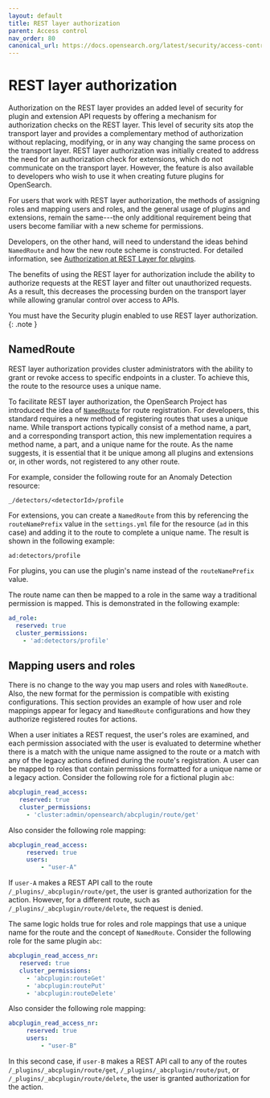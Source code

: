 ```yaml
---
layout: default
title: REST layer authorization
parent: Access control
nav_order: 80
canonical_url: https://docs.opensearch.org/latest/security/access-control/rest-layer-authz/
---
```



# REST layer authorization

Authorization on the REST layer provides an added level of security for plugin and extension API requests by offering a mechanism for authorization checks on the REST layer. This level of security sits atop the transport layer and provides a complementary method of authorization without replacing, modifying, or in any way changing the same process on the transport layer. REST layer authorization was initially created to address the need for an authorization check for extensions, which do not communicate on the transport layer. However, the feature is also available to developers who wish to use it when creating future plugins for OpenSearch.

For users that work with REST layer authorization, the methods of assigning roles and mapping users and roles, and the general usage of plugins and extensions, remain the same---the only additional requirement being that users become familiar with a new scheme for permissions. 

Developers, on the other hand, will need to understand the ideas behind `NamedRoute` and how the new route scheme is constructed. For detailed information, see [Authorization at REST Layer for plugins](https://github.com/opensearch-project/security/blob/main/REST_AUTHZ_FOR_PLUGINS.md).

The benefits of using the REST layer for authorization include the ability to authorize requests at the REST layer and filter out unauthorized requests. As a result, this decreases the processing burden on the transport layer while allowing granular control over access to APIs.

You must have the Security plugin enabled to use REST layer authorization.
{: .note }


## NamedRoute

REST layer authorization provides cluster administrators with the ability to grant or revoke access to specific endpoints in a cluster. To achieve this, the route to the resource uses a unique name.

To facilitate REST layer authorization, the OpenSearch Project has introduced the idea of [`NamedRoute`](https://github.com/opensearch-project/OpenSearch/blob/main/server/src/main/java/org/opensearch/rest/NamedRoute.java) for route registration. For developers, this standard requires a new method of registering routes that uses a unique name. While transport actions typically consist of a method name, a part, and a corresponding transport action, this new implementation requires a method name, a part, and a unique name for the route. As the name suggests, it is essential that it be unique among all plugins and extensions or, in other words, not registered to any other route.

For example, consider the following route for an Anomaly Detection resource:

`_/detectors/<detectorId>/profile`

For extensions, you can create a `NamedRoute` from this by referencing the `routeNamePrefix` value in the `settings.yml` file for the resource (`ad` in this case) and adding it to the route to complete a unique name. The result is shown in the following example:

`ad:detectors/profile`

For plugins, you can use the plugin's name instead of the `routeNamePrefix` value.

The route name can then be mapped to a role in the same way a traditional permission is mapped. This is demonstrated in the following example:

```yml
ad_role:
  reserved: true
  cluster_permissions:
    - 'ad:detectors/profile'
```


## Mapping users and roles

There is no change to the way you map users and roles with `NamedRoute`. Also, the new format for the permission is compatible with existing configurations. This section provides an example of how user and role mappings appear for legacy and `NamedRoute` configurations and how they authorize registered routes for actions.

When a user initiates a REST request, the user's roles are examined, and each permission associated with the user is evaluated to determine whether there is a match with the unique name assigned to the route or a match with any of the legacy actions defined during the route's registration. A user can be mapped to roles that contain permissions formatted for a unique name or a legacy action. Consider the following role for a fictional plugin `abc`:

```yml
abcplugin_read_access:
   reserved: true
   cluster_permissions:
     - 'cluster:admin/opensearch/abcplugin/route/get'
```

Also consider the following role mapping:

```yml
abcplugin_read_access:
	 reserved: true
	 users:
		 - "user-A"
```

If `user-A` makes a REST API call to the route `/_plugins/_abcplugin/route/get`, the user is granted authorization for the action. However, for a different route, such as `/_plugins/_abcplugin/route/delete`, the request is denied.

The same logic holds true for roles and role mappings that use a unique name for the route and the concept of `NamedRoute`. Consider the following role for the same plugin `abc`:

```yml
abcplugin_read_access_nr:
   reserved: true
   cluster_permissions:
     - 'abcplugin:routeGet'
     - 'abcplugin:routePut'
     - 'abcplugin:routeDelete'
```

Also consider the following role mapping:

```yml
abcplugin_read_access_nr:
	 reserved: true
	 users:
		 - "user-B"
```

In this second case, if `user-B` makes a REST API call to any of the routes `/_plugins/_abcplugin/route/get`, `/_plugins/_abcplugin/route/put`, or `/_plugins/_abcplugin/route/delete`, the user is granted authorization for the action.

